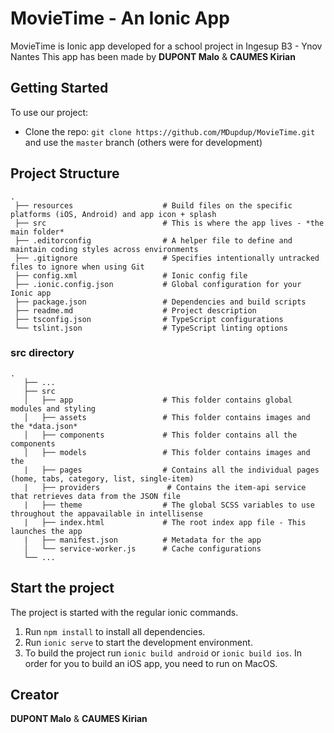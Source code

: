 
# MovieTime - An Ionic App

MovieTime is Ionic app developed for a school project in Ingesup B3 - Ynov Nantes
This app has been made by **DUPONT Malo** & **CAUMES Kirian**

## Getting Started

To use our project: 
* Clone the repo: `git clone https://github.com/MDupdup/MovieTime.git` and use the `master` branch (others were for development)

## Project Structure

```
.
 ├── resources                    # Build files on the specific platforms (iOS, Android) and app icon + splash
 ├── src                          # This is where the app lives - *the main folder*
 ├── .editorconfig                # A helper file to define and maintain coding styles across environments
 ├── .gitignore                   # Specifies intentionally untracked files to ignore when using Git
 ├── config.xml                   # Ionic config file
 ├── .ionic.config.json           # Global configuration for your Ionic app
 ├── package.json                 # Dependencies and build scripts
 ├── readme.md                    # Project description
 ├── tsconfig.json                # TypeScript configurations
 └── tslint.json                  # TypeScript linting options
```

### src directory
```
.
   ├── ...
   ├── src                       
   │   ├── app                    # This folder contains global modules and styling
   │   ├── assets                 # This folder contains images and the *data.json*   
   │   ├── components             # This folder contains all the components    
   │   ├── models                 # This folder contains images and the 
   |   ├── pages                  # Contains all the individual pages (home, tabs, category, list, single-item)
   |   ├── providers               # Contains the item-api service that retrieves data from the JSON file
   |   ├── theme                  # The global SCSS variables to use throughout the appavailable in intellisense
   |   ├── index.html             # The root index app file - This launches the app
   |   ├── manifest.json          # Metadata for the app
   │   └── service-worker.js      # Cache configurations
   └── ...
```


## Start the project
The project is started with the regular ionic commands.

1. Run `npm install` to install all dependencies.
2. Run `ionic serve` to start the development environment.
3. To build the project run `ionic build android` or `ionic build ios`. In order for you to build an iOS app, you need to run on MacOS.


## Creator

**DUPONT Malo** & **CAUMES Kirian**